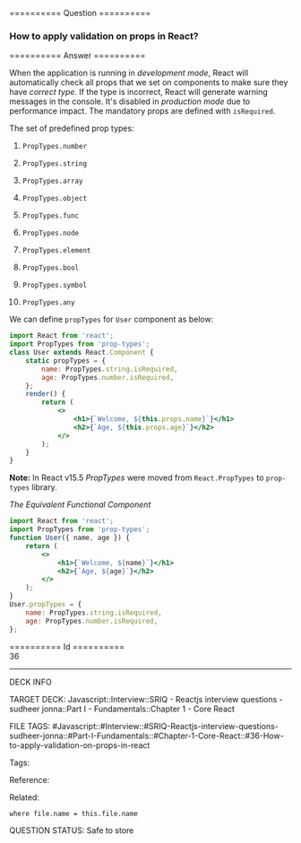 ========== Question ==========  

### How to apply validation on props in React?  

========== Answer ==========  

When the application is running in _development mode_, React will automatically check all props that we set on components to make sure they have _correct type_. If the type is incorrect, React will generate warning messages in the console. It's disabled in _production mode_ due to performance impact. The mandatory props are defined with `isRequired`.

The set of predefined prop types:

1. `PropTypes.number`

2. `PropTypes.string`

3. `PropTypes.array`

4. `PropTypes.object`

5. `PropTypes.func`

6. `PropTypes.node`

7. `PropTypes.element`

8. `PropTypes.bool`

9. `PropTypes.symbol`

10. `PropTypes.any`

We can define `propTypes` for `User` component as below:

```jsx
import React from 'react';
import PropTypes from 'prop-types';
class User extends React.Component {
    static propTypes = {
        name: PropTypes.string.isRequired,
        age: PropTypes.number.isRequired,
    };
    render() {
        return (
            <>
                <h1>{`Welcome, ${this.props.name}`}</h1>
                <h2>{`Age, ${this.props.age}`}</h2>
            </>
        );
    }
}
```

**Note:** In React v15.5 _PropTypes_ were moved from `React.PropTypes` to `prop-types` library.

_The Equivalent Functional Component_

```jsx
import React from 'react';
import PropTypes from 'prop-types';
function User({ name, age }) {
    return (
        <>
            <h1>{`Welcome, ${name}`}</h1>
            <h2>{`Age, ${age}`}</h2>
        </>
    );
}
User.propTypes = {
    name: PropTypes.string.isRequired,
    age: PropTypes.number.isRequired,
};
```

========== Id ==========  
36

---

DECK INFO

TARGET DECK: Javascript::Interview::SRIQ - Reactjs interview questions - sudheer jonna::Part I - Fundamentals::Chapter 1 - Core React

FILE TAGS: #Javascript::#Interview::#SRIQ-Reactjs-interview-questions-sudheer-jonna::#Part-I-Fundamentals::#Chapter-1-Core-React::#36-How-to-apply-validation-on-props-in-react

Tags:

Reference:

Related:

```dataview
where file.name = this.file.name
```
QUESTION STATUS: Safe to store
